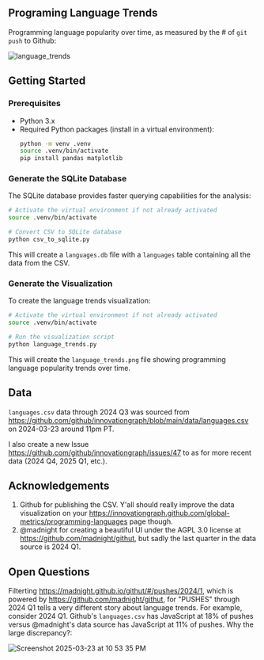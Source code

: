 ## Programing Language Trends

Programming language popularity over time, as measured by the # of `git push` to Github:

![language_trends](https://github.com/user-attachments/assets/8c636b3b-4c94-40de-be71-a80fd3b95e08)

## Getting Started

### Prerequisites

- Python 3.x
- Required Python packages (install in a virtual environment):
  ```bash
  python -m venv .venv
  source .venv/bin/activate
  pip install pandas matplotlib
  ```

### Generate the SQLite Database

The SQLite database provides faster querying capabilities for the analysis:

```bash
# Activate the virtual environment if not already activated
source .venv/bin/activate

# Convert CSV to SQLite database
python csv_to_sqlite.py
```

This will create a `languages.db` file with a `languages` table containing all the data from the CSV.

### Generate the Visualization

To create the language trends visualization:

```bash
# Activate the virtual environment if not already activated
source .venv/bin/activate

# Run the visualization script
python language_trends.py
```

This will create the `language_trends.png` file showing programming language popularity trends over time.

## Data

`languages.csv` data through 2024 Q3 was sourced from https://github.com/github/innovationgraph/blob/main/data/languages.csv on 2024-03-23 around 11pm PT.

I also create a new Issue https://github.com/github/innovationgraph/issues/47 to as for more recent data (2024 Q4, 2025 Q1, etc.).

## Acknowledgements

1. Github for publishing the CSV. Y'all should really improve the data visualization on your https://innovationgraph.github.com/global-metrics/programming-languages page though.
2. @madnight for creating a beautiful UI under the AGPL 3.0 license at https://github.com/madnight/githut, but sadly the last quarter in the data source is 2024 Q1.

## Open Questions

Filterting https://madnight.github.io/githut/#/pushes/2024/1, which is powered by https://github.com/madnight/githut, for "PUSHES" through 2024 Q1 tells a very different story about language trends. For example, consider 2024 Q1. Github's `languages.csv` has JavaScript at 18% of pushes versus @madnight's data source has JavaScript at 11% of pushes. Why the large discrepancy?:

![Screenshot 2025-03-23 at 10 53 35 PM](https://github.com/user-attachments/assets/bf767658-9a15-49ec-9e99-ab470470832d)
